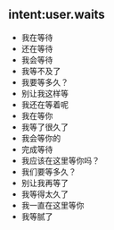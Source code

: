 ## intent:user.waits
- 我在等待
- 还在等待
- 我会等待
- 我等不及了
- 我要等多久？
- 别让我这样等
- 我还在等着呢
- 我在等你
- 我等了很久了
- 我会等你的
- 完成等待
- 我应该在这里等你吗？
- 我们要等多久？
- 别让我再等了
- 我等得太久了
- 我一直在这里等你
- 我等腻了
